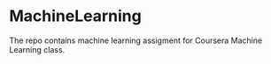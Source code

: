 # MachineLearning

The repo contains machine learning assigment for Coursera Machine Learning class.
